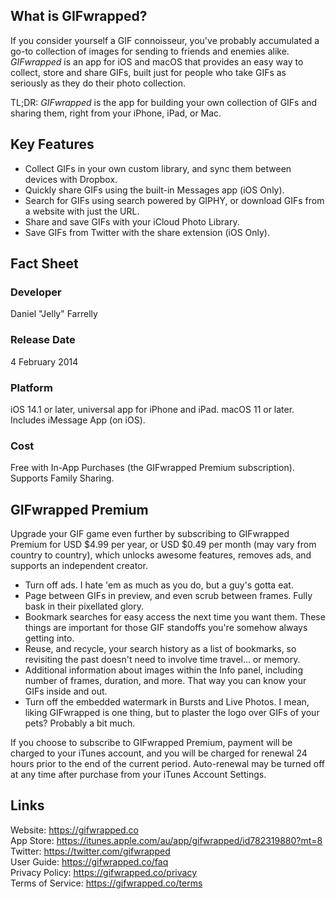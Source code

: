 ## What is GIFwrapped?
If you consider yourself a GIF connoisseur, you've probably accumulated a go-to collection of images for sending to friends and enemies alike. _GIFwrapped_ is an app for iOS and macOS that provides an easy way to collect, store and share GIFs, built just for people who take GIFs as seriously as they do their photo collection.

TL;DR: _GIFwrapped_ is the app for building your own collection of GIFs and sharing them, right from your iPhone, iPad, or Mac.

## Key Features
- Collect GIFs in your own custom library, and sync them between devices with Dropbox.
- Quickly share GIFs using the built-in Messages app (iOS Only).
- Search for GIFs using search powered by GIPHY, or download GIFs from a website with just the URL.
- Share and save GIFs with your iCloud Photo Library.
- Save GIFs from Twitter with the share extension (iOS Only).

## Fact Sheet

### Developer
Daniel "Jelly" Farrelly

### Release Date
4 February 2014

### Platform
iOS 14.1 or later, universal app for iPhone and iPad. macOS 11 or later. Includes iMessage App (on iOS).

### Cost
Free with In-App Purchases (the GIFwrapped Premium subscription). Supports Family Sharing.

## GIFwrapped Premium

Upgrade your GIF game even further by subscribing to GIFwrapped Premium for USD $4.99 per year, or USD $0.49 per month (may vary from country to country), which unlocks awesome features, removes ads, and supports an independent creator.

- Turn off ads. I hate 'em as much as you do, but a guy's gotta eat.
- Page between GIFs in preview, and even scrub between frames. Fully bask in their pixellated glory.
- Bookmark searches for easy access the next time you want them. These things are important for those GIF standoffs you're somehow always getting into. 
- Reuse, and recycle, your search history as a list of bookmarks, so revisiting the past doesn't need to involve time travel… or memory.
- Additional information about images within the Info panel, including number of frames, duration, and more. That way you can know your GIFs inside and out.
- Turn off the embedded watermark in Bursts and Live Photos. I mean, liking GIFwrapped is one thing, but to plaster the logo over GIFs of your pets? Probably a bit much.

If you choose to subscribe to GIFwrapped Premium, payment will be charged to your iTunes account, and you will be charged for renewal 24 hours prior to the end of the current period. Auto-renewal may be turned off at any time after purchase from your iTunes Account Settings.

## Links
Website: <https://gifwrapped.co>  
App Store: <https://itunes.apple.com/au/app/gifwrapped/id782319880?mt=8>  
Twitter: <https://twitter.com/gifwrapped>  
User Guide: <https://gifwrapped.co/faq>  
Privacy Policy: <https://gifwrapped.co/privacy>  
Terms of Service: <https://gifwrapped.co/terms>  
